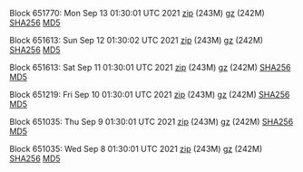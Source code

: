 Block 651770: Mon Sep 13 01:30:01 UTC 2021 [zip](https://files.01coin.io/mainnet/2021-09-13/bootstrap.dat.zip) (243M) [gz](https://files.01coin.io/mainnet/2021-09-13/bootstrap.dat.tar.gz) (242M) [SHA256](https://files.01coin.io/mainnet/2021-09-13/sha256.txt) [MD5](https://files.01coin.io/mainnet/2021-09-13/md5.txt)

Block 651613: Sun Sep 12 01:30:02 UTC 2021 [zip](https://files.01coin.io/mainnet/2021-09-12/bootstrap.dat.zip) (243M) [gz](https://files.01coin.io/mainnet/2021-09-12/bootstrap.dat.tar.gz) (242M) [SHA256](https://files.01coin.io/mainnet/2021-09-12/sha256.txt) [MD5](https://files.01coin.io/mainnet/2021-09-12/md5.txt)

Block 651613: Sat Sep 11 01:30:01 UTC 2021 [zip](https://files.01coin.io/mainnet/2021-09-11/bootstrap.dat.zip) (243M) [gz](https://files.01coin.io/mainnet/2021-09-11/bootstrap.dat.tar.gz) (242M) [SHA256](https://files.01coin.io/mainnet/2021-09-11/sha256.txt) [MD5](https://files.01coin.io/mainnet/2021-09-11/md5.txt)

Block 651219: Fri Sep 10 01:30:01 UTC 2021 [zip](https://files.01coin.io/mainnet/2021-09-10/bootstrap.dat.zip) (243M) [gz](https://files.01coin.io/mainnet/2021-09-10/bootstrap.dat.tar.gz) (242M) [SHA256](https://files.01coin.io/mainnet/2021-09-10/sha256.txt) [MD5](https://files.01coin.io/mainnet/2021-09-10/md5.txt)

Block 651035: Thu Sep  9 01:30:01 UTC 2021 [zip](https://files.01coin.io/mainnet/2021-09-09/bootstrap.dat.zip) (243M) [gz](https://files.01coin.io/mainnet/2021-09-09/bootstrap.dat.tar.gz) (242M) [SHA256](https://files.01coin.io/mainnet/2021-09-09/sha256.txt) [MD5](https://files.01coin.io/mainnet/2021-09-09/md5.txt)

Block 651035: Wed Sep  8 01:30:01 UTC 2021 [zip](https://files.01coin.io/mainnet/2021-09-08/bootstrap.dat.zip) (243M) [gz](https://files.01coin.io/mainnet/2021-09-08/bootstrap.dat.tar.gz) (242M) [SHA256](https://files.01coin.io/mainnet/2021-09-08/sha256.txt) [MD5](https://files.01coin.io/mainnet/2021-09-08/md5.txt)
